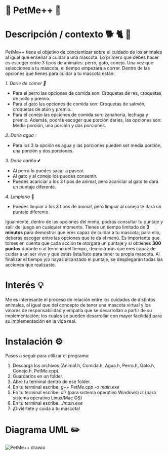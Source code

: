 # 🐾 PetMe++ 🐾

# Descripción / contexto 🐕 🐈 🐇
PetMe++ tiene el objetivo de concientizar sobre el cuidado de los animales al igual que enseñar a cuidar a una mascota. Lo primero que debes hacer es escoger entre 3 tipos de animales: perro, gato, conejo. Una vez que selecciones a tu mascota, el tiempo empezará a correr. Dentro de las opciones que tienes para cuidar a tu mascota están:

_1. Darle de comer 🦴_
  + Para el perro las opciones de comida son: Croquetas de res, croquetas de pollo y premio.
  + Para el gato las opciones de comida son: Croquetas de salmón, croquetas de atún y premio.
  + Para el conejo las opciones de comida son: zanahoria, lechuga y premio.
Además, podrás escoger que porción darles, las opciones son: Media porción, una porción y dos porciones.

_2. Darle agua_ 💧
  + Para los 3 la opción es agua y las porciones pueden ser media porción, una porción y dos porciones.

_3. Darle cariño_ 💕
  + Al perro lo puedes sacar a pasear.
  + Al gato y al conejo los puedes consentir.
  + Puedes acariciar a los 3 tipos de animal, pero acariciar al gato te dará un puntaje diferente.
  
_4. Limpiarlo_ 🫧
  + Puedes limpiar a los 3 tipos de animal, pero limpiar al conejo te dará un puntaje diferente.

Igualmente, dentro de las opciones del menú, podrás consultar tu puntaje y salir del juego en cualquier momento. Tienes un tiempo limitado de **3 minutos** para demostrar que eres capaz de cuidar a tu mascota; para ello, deberás escoger entre las opciones que te da el menú. Es importante que tomes en cuenta que cada acción te otorgará un puntaje y si obtienes **300 puntos** durante o al termino del tiempo, demostrarás que eres capaz de cuidar a un ser vivo y que estás lista/listo para tener tu propia mascota. Al finalizar el tiempo y/o hayas alcanzado el puntaje, se desplegarán todas las acciones que realizaste.


# Interés 💡
Me es interesante el proceso de relación entre los cuidados de distintos animales, al igual que del concepto de tener una mascota virtual y los valores de responsabilidad y empatía que se desarrollan a partir de su implementación; los cuales se pueden desarrollar con mayor facilidad para su implementación en la vida real.


# Instalación ⚙️
Pasos a seguir para utilizar el programa:

1. Descarga los archivos (Animal.h, Comida.h, Agua.h, Perro.h, Gato.h, Conejo.h, PetMe.cpp).
2. Guardarlos en un folder.
3. Abre tu terminal dentro de ese folder.
4. En tu terminal escribe: _g++ PetMe.cpp -o main.exe_
5. En tu terminal escribe: _dir_ (para sistema operativo Windows) _ls_ (para sistema operativo Linux/Mac OS)
6. En tu terminal escribe: _./main.exe_
7. ¡Diviértete y cuida a tu mascota!


# Diagrama UML ✏️
![PetMe++ drawio](https://github.com/Morgana119/PetMe/assets/145613786/8d0b553b-624e-44c8-b25a-a7b00fd0523c)

